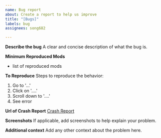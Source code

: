 ```yaml
---
name: Bug report
about: Create a report to help us improve
title: "[Bugs]"
labels: bug
assignees: song682

---
```


**Describe the bug**
A clear and concise description of what the bug is.

**Minimum Reproduced Mods**
- list of reproduced mods

**To Reproduce**
Steps to reproduce the behavior:
1. Go to '...'
2. Click on '....'
3. Scroll down to '....'
4. See error

**Url of Crash Report**
[Crash Report](url)

**Screenshots**
If applicable, add screenshots to help explain your problem.

**Additional context**
Add any other context about the problem here.

